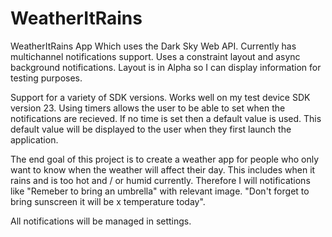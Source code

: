 # WeatherItRains
WeatherItRains App Which uses the Dark Sky Web API. 
Currently has multichannel notifications support.
Uses a constraint layout and async background notifications. Layout is in Alpha so I can display information for testing
purposes.

Support for a variety of SDK versions. Works well on my test device SDK version 23. 
Using timers allows the user to be able to set when the notifications are recieved. 
If no time is set then a default value is used. This default value will be displayed to the user when they first launch the 
application. 

The end goal of this project is to create a weather app for people who only want to know when the weather will
affect their day. This includes when it rains and is too hot and / or humid currently. Therefore I will notifications like "Remeber to bring an umbrella" with relevant image.
"Don't forget to bring sunscreen it will be x temperature today". 

All notifications will be managed in settings. 
